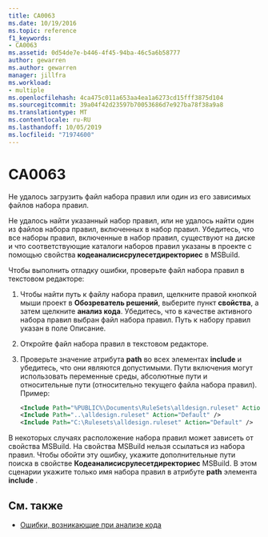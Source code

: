 ```yaml
---
title: CA0063
ms.date: 10/19/2016
ms.topic: reference
f1_keywords:
- CA0063
ms.assetid: 0d54de7e-b446-4f45-94ba-46c5a6b58777
author: gewarren
ms.author: gewarren
manager: jillfra
ms.workload:
- multiple
ms.openlocfilehash: 4ca475c011a653aa4ea1a6273cd15fff3875d104
ms.sourcegitcommit: 39a04f42d23597b70053686d7e927ba78f38a9a8
ms.translationtype: MT
ms.contentlocale: ru-RU
ms.lasthandoff: 10/05/2019
ms.locfileid: "71974600"
---
```

# <a name="ca0063"></a>CA0063

Не удалось загрузить файл набора правил или один из его зависимых файлов набора правил.

Не удалось найти указанный набор правил, или не удалось найти один из файлов набора правил, включенных в набор правил. Убедитесь, что все наборы правил, включенные в набор правил, существуют на диске и что соответствующие каталоги наборов правил указаны в проекте с помощью свойства **кодеаналисисрулесетдиректориес** в MSBuild.

Чтобы выполнить отладку ошибки, проверьте файл набора правил в текстовом редакторе:

1. Чтобы найти путь к файлу набора правил, щелкните правой кнопкой мыши проект в **Обозреватель решений**, выберите пункт **свойства**, а затем щелкните **анализ кода**. Убедитесь, что в качестве активного набора правил выбран файл набора правил. Путь к набору правил указан в поле Описание.

2. Откройте файл набора правил в текстовом редакторе.

3. Проверьте значение атрибута **path** во всех элементах **include** и убедитесь, что они являются допустимыми. Пути включения могут использовать переменные среды, абсолютные пути и относительные пути (относительно текущего файла набора правил). Пример:

   ```xml
   <Include Path="%PUBLIC%\Documents\RuleSets\alldesign.ruleset" Action="Default" />
   <Include Path="..\alldesign.ruleset" Action="Default" />
   <Include Path="C:\Rulesets\alldesign.ruleset" Action="Default" />
   ```

В некоторых случаях расположение набора правил может зависеть от свойства MSBuild. На свойства MSBuild нельзя ссылаться из набора правил. Чтобы обойти эту ошибку, укажите дополнительные пути поиска в свойстве **Кодеаналисисрулесетдиректориес** MSBuild. В этом сценарии укажите только имя набора правил в атрибуте **path** элемента **include** .

## <a name="see-also"></a>См. также

- [Ошибки, возникающие при анализе кода](../code-quality/code-analysis-application-errors.md)